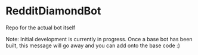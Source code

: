 # RedditDiamondBot
Repo for the actual bot itself

Note: Initial development is currently in progress. Once a base bot has been built, this message will go away and you can add onto the base code :)
